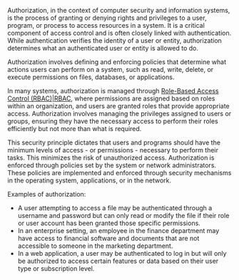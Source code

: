 Authorization, in the context of computer security and information systems, is the process of granting or denying rights and privileges to a user, program, or process to access resources in a system. It is a critical component of access control and is often closely linked with authentication. While authentication verifies the identity of a user or entity, authorization determines what an authenticated user or entity is allowed to do.

Authorization involves defining and enforcing policies that determine what actions users can perform on a system, such as read, write, delete, or execute permissions on files, databases, or applications.

In many systems, authorization is managed through [Role-Based Access Control (RBAC)|RBAC](), where permissions are assigned based on roles within an organization, and users are granted roles that provide appropriate access. Authorization involves managing the privileges assigned to users or groups, ensuring they have the necessary access to perform their roles efficiently but not more than what is required.

This security principle dictates that users and programs should have the minimum levels of access - or permissions - necessary to perform their tasks. This minimizes the risk of unauthorized access. Authorization is enforced through policies set by the system or network administrators. These policies are implemented and enforced through security mechanisms in the operating system, applications, or in the network.

Examples of authorization:

- A user attempting to access a file may be authenticated through a username and password but can only read or modify the file if their role or user account has been granted those specific permissions.
- In an enterprise setting, an employee in the finance department may have access to financial software and documents that are not accessible to someone in the marketing department.
- In a web application, a user may be authenticated to log in but will only be authorized to access certain features or data based on their user type or subscription level.


